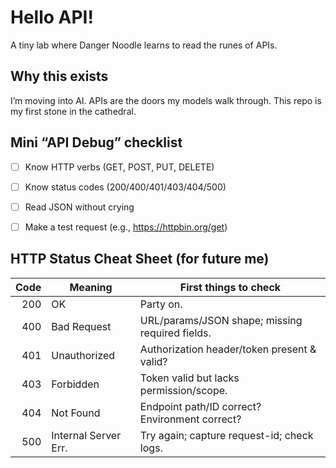 # Hello API!

A tiny lab where Danger Noodle learns to read the runes of APIs.

## Why this exists
I’m moving into AI. APIs are the doors my models walk through. This repo is my first stone in the cathedral.

## Mini “API Debug” checklist
- [ ] Know HTTP verbs (GET, POST, PUT, DELETE)
- [ ] Know status codes (200/400/401/403/404/500)
- [ ] Read JSON without crying
- [ ] Make a test request (e.g., https://httpbin.org/get)



## HTTP Status Cheat Sheet (for future me)

| Code | Meaning              | First things to check                           |
|-----:|----------------------|--------------------------------------------------|
| 200  | OK                   | Party on.                                       |
| 400  | Bad Request          | URL/params/JSON shape; missing required fields. |
| 401  | Unauthorized         | Authorization header/token present & valid?     |
| 403  | Forbidden            | Token valid but lacks permission/scope.         |
| 404  | Not Found            | Endpoint path/ID correct? Environment correct?  |
| 500  | Internal Server Err. | Try again; capture request-id; check logs.      |
